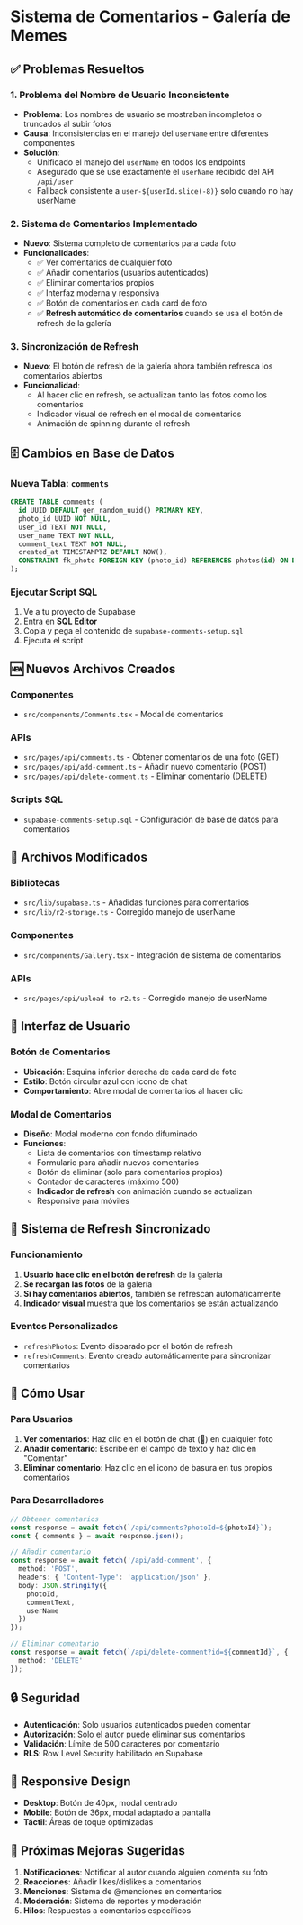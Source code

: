 # Sistema de Comentarios - Galería de Memes

## ✅ Problemas Resueltos

### 1. **Problema del Nombre de Usuario Inconsistente**
- **Problema**: Los nombres de usuario se mostraban incompletos o truncados al subir fotos
- **Causa**: Inconsistencias en el manejo del `userName` entre diferentes componentes
- **Solución**: 
  - Unificado el manejo del `userName` en todos los endpoints
  - Asegurado que se use exactamente el `userName` recibido del API `/api/user`
  - Fallback consistente a `user-${userId.slice(-8)}` solo cuando no hay userName

### 2. **Sistema de Comentarios Implementado**
- **Nuevo**: Sistema completo de comentarios para cada foto
- **Funcionalidades**:
  - ✅ Ver comentarios de cualquier foto
  - ✅ Añadir comentarios (usuarios autenticados)
  - ✅ Eliminar comentarios propios
  - ✅ Interfaz moderna y responsiva
  - ✅ Botón de comentarios en cada card de foto
  - ✅ **Refresh automático de comentarios** cuando se usa el botón de refresh de la galería

### 3. **Sincronización de Refresh**
- **Nuevo**: El botón de refresh de la galería ahora también refresca los comentarios abiertos
- **Funcionalidad**: 
  - Al hacer clic en refresh, se actualizan tanto las fotos como los comentarios
  - Indicador visual de refresh en el modal de comentarios
  - Animación de spinning durante el refresh

## 🗄️ Cambios en Base de Datos

### Nueva Tabla: `comments`
```sql
CREATE TABLE comments (
  id UUID DEFAULT gen_random_uuid() PRIMARY KEY,
  photo_id UUID NOT NULL,
  user_id TEXT NOT NULL,
  user_name TEXT NOT NULL,
  comment_text TEXT NOT NULL,
  created_at TIMESTAMPTZ DEFAULT NOW(),
  CONSTRAINT fk_photo FOREIGN KEY (photo_id) REFERENCES photos(id) ON DELETE CASCADE
);
```

### Ejecutar Script SQL
1. Ve a tu proyecto de Supabase
2. Entra en **SQL Editor**
3. Copia y pega el contenido de `supabase-comments-setup.sql`
4. Ejecuta el script

## 🆕 Nuevos Archivos Creados

### Componentes
- `src/components/Comments.tsx` - Modal de comentarios

### APIs
- `src/pages/api/comments.ts` - Obtener comentarios de una foto (GET)
- `src/pages/api/add-comment.ts` - Añadir nuevo comentario (POST)
- `src/pages/api/delete-comment.ts` - Eliminar comentario (DELETE)

### Scripts SQL
- `supabase-comments-setup.sql` - Configuración de base de datos para comentarios

## 🔧 Archivos Modificados

### Bibliotecas
- `src/lib/supabase.ts` - Añadidas funciones para comentarios
- `src/lib/r2-storage.ts` - Corregido manejo de userName

### Componentes
- `src/components/Gallery.tsx` - Integración de sistema de comentarios

### APIs
- `src/pages/api/upload-to-r2.ts` - Corregido manejo de userName

## 🎨 Interfaz de Usuario

### Botón de Comentarios
- **Ubicación**: Esquina inferior derecha de cada card de foto
- **Estilo**: Botón circular azul con icono de chat
- **Comportamiento**: Abre modal de comentarios al hacer clic

### Modal de Comentarios
- **Diseño**: Modal moderno con fondo difuminado
- **Funciones**:
  - Lista de comentarios con timestamp relativo
  - Formulario para añadir nuevos comentarios
  - Botón de eliminar (solo para comentarios propios)
  - Contador de caracteres (máximo 500)
  - **Indicador de refresh** con animación cuando se actualizan
  - Responsive para móviles

## 🔄 Sistema de Refresh Sincronizado

### Funcionamiento
1. **Usuario hace clic en el botón de refresh** de la galería
2. **Se recargan las fotos** de la galería
3. **Si hay comentarios abiertos**, también se refrescan automáticamente
4. **Indicador visual** muestra que los comentarios se están actualizando

### Eventos Personalizados
- `refreshPhotos`: Evento disparado por el botón de refresh
- `refreshComments`: Evento creado automáticamente para sincronizar comentarios

## 🚀 Cómo Usar

### Para Usuarios
1. **Ver comentarios**: Haz clic en el botón de chat (💬) en cualquier foto
2. **Añadir comentario**: Escribe en el campo de texto y haz clic en "Comentar"
3. **Eliminar comentario**: Haz clic en el icono de basura en tus propios comentarios

### Para Desarrolladores
```typescript
// Obtener comentarios
const response = await fetch(`/api/comments?photoId=${photoId}`);
const { comments } = await response.json();

// Añadir comentario
const response = await fetch('/api/add-comment', {
  method: 'POST',
  headers: { 'Content-Type': 'application/json' },
  body: JSON.stringify({
    photoId,
    commentText,
    userName
  })
});

// Eliminar comentario
const response = await fetch(`/api/delete-comment?id=${commentId}`, {
  method: 'DELETE'
});
```

## 🔒 Seguridad

- **Autenticación**: Solo usuarios autenticados pueden comentar
- **Autorización**: Solo el autor puede eliminar sus comentarios
- **Validación**: Límite de 500 caracteres por comentario
- **RLS**: Row Level Security habilitado en Supabase

## 📱 Responsive Design

- **Desktop**: Botón de 40px, modal centrado
- **Mobile**: Botón de 36px, modal adaptado a pantalla
- **Táctil**: Áreas de toque optimizadas

## 🎯 Próximas Mejoras Sugeridas

1. **Notificaciones**: Notificar al autor cuando alguien comenta su foto
2. **Reacciones**: Añadir likes/dislikes a comentarios
3. **Menciones**: Sistema de @menciones en comentarios
4. **Moderación**: Sistema de reportes y moderación
5. **Hilos**: Respuestas a comentarios específicos

